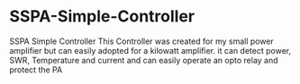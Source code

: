 # SSPA-Simple-Controller
SSPA Simple Controller
This Controller was created for my small power amplifier but can easily adopted for a kilowatt amplifier. it can detect power, SWR, Temperature and current and can easily operate an opto relay and protect the PA


